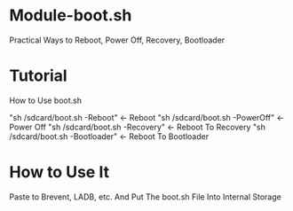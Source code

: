 # Module-boot.sh
Practical Ways to Reboot, Power Off, Recovery, Bootloader

# Tutorial
How to Use boot.sh

"sh /sdcard/boot.sh -Reboot"   <- Reboot
"sh /sdcard/boot.sh -PowerOff"   <- Power Off
"sh /sdcard/boot.sh -Recovery"   <- Reboot To Recovery
"sh /sdcard/boot.sh -Bootloader"   <- Reboot To Bootloader

# How to Use It
Paste to Brevent, LADB, etc.
And Put The boot.sh File Into Internal Storage
